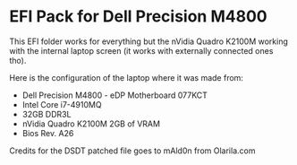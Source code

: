 # EFI Pack for Dell Precision M4800

This EFI folder works for everything but the nVidia Quadro K2100M working with the internal laptop screen (it works with externally connected ones tho).

Here is the configuration of the laptop where it was made from:

- Dell Precision M4800 - eDP Motherboard 077KCT
- Intel Core i7-4910MQ
- 32GB DDR3L
- nVidia Quadro K2100M 2GB of VRAM
- Bios Rev. A26

Credits for the DSDT patched file goes to mAld0n from Olarila.com

